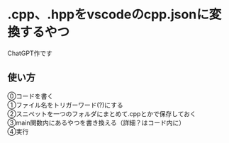 # .cpp、.hppをvscodeのcpp.jsonに変換するやつ
ChatGPT作です
<br>
## 使い方
⓪コードを書く  
①ファイル名をトリガーワード(?)にする  
②スニペットを一つのフォルダにまとめて.cppとかで保存しておく  
③main関数内にあるやつを書き換える（詳細？はコード内に）  
④実行
